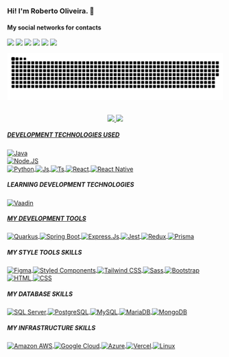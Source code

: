 ### Hi! I'm Roberto Oliveira. 👋

#### My social networks for contacts
<div> 
  <a href="https://www.linkedin.com/in/roherool" target="_blank"><img src="https://img.shields.io/badge/-LinkedIn-%230077B5?style=for-the-badge&logo=linkedin&logoColor=white"  target="_blank"></a> 
  <a href="https://discord.gg/Roberto#6218" target="_blank"><img src="https://img.shields.io/badge/Discord-7289DA?style=for-the-badge&logo=discord&logoColor=white" target="_blank"></a> 
  <a href = "mailto:rooherool@gmail.com"><img src="https://img.shields.io/badge/-Gmail-%23333?style=for-the-badge&logo=gmail&logoColor=white" target="_blank"></a>
  <a href="https://instagram.com/roherool" target="_blank"><img src="https://img.shields.io/badge/-Instagram-%23E4405F?style=for-the-badge&logo=instagram&logoColor=white" target="_blank"></a>
  <a href="https://www.youtube.com/roherool" target="_blank"><img src="https://img.shields.io/badge/YouTube-FF0000?style=for-the-badge&logo=youtube&logoColor=white" target="_blank"></a>
 	<a href="https://www.twitch.tv/roherool" target="_blank"><img src="https://img.shields.io/badge/Twitch-9146FF?style=for-the-badge&logo=twitch&logoColor=white" target="_blank"></a> <br/>
 
  ![Snake animation](https://github.com/roherool/roherool/blob/output/github-contribution-grid-snake.svg)
 
</div>

<div align="center"> <br/>
  <a href="https://github.com/roherool">
  <img height="180em" src="https://github-readme-stats.vercel.app/api?username=roherool&show_icons=true&theme=dracula&include_all_commits=true&count_private=true"/>
  <img height="180em" src="https://github-readme-stats.vercel.app/api/top-langs/?username=roherool&layout=compact&langs_count=7&theme=dracula"/>
</div>

##### DEVELOPMENT TECHNOLOGIES USED
<div style="display: inline-block;">
  <a href="https://www.oracle.com/java/" target="_blank style="display: block;"">
    <img align="center" alt="Java" height="30" src="https://img.shields.io/badge/Java-ED8B00?style=for-the-badge&logo=openjdk&logoColor=white">
  </a>
  <a href="https://nodejs.org/en/docs/" target="_blank" style="display: block;">
    <img align="center" alt="Node.JS" height="30" src="https://img.shields.io/badge/Node.js-43853D?style=for-the-badge&logo=node.js&logoColor=white">
  </a>
  <a href="https://www.python.org/" target="_blank">
    <img align="center" alt="Python" src="https://img.shields.io/badge/Python-3776AB?style=for-the-badge&logo=python&logoColor=white">
  </a>
  <a href="https://developer.mozilla.org/en-US/docs/Web/JavaScript/Guide" target="_blank">
    <img align="center" alt="Js" src="https://img.shields.io/badge/JavaScript-F7DF1E?style=for-the-badge&logo=javascript&logoColor=black">
  </a>
  <a href="https://www.typescriptlang.org/docs/" target="_blank">
    <img align="center" alt="Ts" src="https://img.shields.io/badge/TypeScript-007ACC?style=for-the-badge&logo=typescript&logoColor=white">
  </a>
  <a href="https://reactjs.org/docs/getting-started.html" target="_blank">
    <img align="center" alt="React" src="https://img.shields.io/badge/React-20232A?style=for-the-badge&logo=react&logoColor=61DAFB">
  </a>
  <a href="https://reactnative.dev/docs/getting-started" target="_blank">
    <img align="center" alt="React Native" src="https://img.shields.io/badge/React_Native-20232A?style=for-the-badge&logo=react&logoColor=61DAFB">
  </a>
</div> 

##### LEARNING DEVELOPMENT TECHNOLOGIES
<div style="display: inline_block">
  <a href="https://vaadin.com/docs/latest/" target="_blank">
    <img align="center" alt="Vaadin" src="https://img.shields.io/badge/Vaadin-00B4F0?style=for-the-badge&logo=vaadin&logoColor=white">
</div>

##### MY DEVELOPMENT TOOLS
<div style="display: inline_block">
  <a href="https://quarkus.io/guides/#" target="_blank">
    <img align="center" alt="Quarkus" src="https://img.shields.io/badge/Quarkus-4695EB?style=for-the-badge&logo=quarkus&logoColor=white">
  </a>
  <a href="https://spring.io/guides" target="_blank">
    <img align="center" alt="Spring Boot" src="https://img.shields.io/badge/Spring_Boot-6DB33F?style=for-the-badge&logo=springboot&logoColor=white">
  </a>
  <a href="https://expressjs.com/" target="_blank">
    <img align="center" alt="Express.Js" src="https://img.shields.io/badge/Express.js-404D59?style=for-the-badge">
  </a>
  <a href="https://jestjs.io/docs/getting-started" target="_blank">
    <img align="center" alt="Jest" src="https://img.shields.io/badge/Jest-323330?style=for-the-badge&logo=Jest&logoColor=white">
  </a>
  <a href="https://redux.js.org/" target="_blank">
    <img align="center" alt="Redux" src="https://img.shields.io/badge/Redux-593D88?style=for-the-badge&logo=redux&logoColor=white">
  </a>
  <a href="https://www.prisma.io/" target="_blank">
    <img align="center" alt="Prisma" src="https://img.shields.io/badge/Prisma-3982CE?style=for-the-badge&logo=Prisma&logoColor=white">
  </a>
</div>

##### MY STYLE TOOLS SKILLS
<div style="display: inline_block">
  <a href="https://www.figma.com/" target="_blank">
    <img align="center" alt="Figma" src="https://img.shields.io/badge/Figma-F24E1E?style=for-the-badge&logo=figma&logoColor=white">
  </a>
  <a href="https://styled-components.com/" target="_blank">
    <img align="center" alt="Styled Components" src="https://img.shields.io/badge/styled--components-DB7093?style=for-the-badge&logo=styled-components&logoColor=white">
  </a>
  <a href="https://tailwindcss.com/" target="_blank">
    <img align="center" alt="Tailwind CSS" src="https://img.shields.io/badge/Tailwind_CSS-38B2AC?style=for-the-badge&logo=tailwind-css&logoColor=white">
  </a>
  <a href="https://sass-lang.com/" target="_blank">
    <img align="center" alt="Sass" src="https://img.shields.io/badge/Sass-CC6699?style=for-the-badge&logo=sass&logoColor=white">
  </a>
  <a href="https://getbootstrap.com/" target="_blank">
    <img align="center" alt="Bootstrap" src="https://img.shields.io/badge/Bootstrap-563D7C?style=for-the-badge&logo=bootstrap&logoColor=white">
  </a>
  <a href="https://developer.mozilla.org/en-US/docs/Web/HTML" target="_blank">
    <img align="center" alt="HTML" src="https://img.shields.io/badge/HTML5-E34F26?style=for-the-badge&logo=html5&logoColor=white">
  </a>
  <a href="https://developer.mozilla.org/en-US/docs/Web/CSS" target="_blank">
    <img align="center" alt="CSS" src="https://img.shields.io/badge/CSS3-1572B6?style=for-the-badge&logo=css3&logoColor=white">
  </a>
</div>

##### MY DATABASE SKILLS
  <a href="https://www.microsoft.com/en-US/sql-server/" target="_blank">
    <img align="center" alt="SQL Server" src="https://img.shields.io/badge/Microsoft%20SQL%20Server-CC2927?style=for-the-badge&logo=microsoft%20sql%20server&logoColor=white">
  </a>
  <a href="https://www.postgresql.org/" target="_blank">
    <img align="center" alt="PostgreSQL" src="https://img.shields.io/badge/PostgreSQL-316192?style=for-the-badge&logo=postgresql&logoColor=white">
  </a>
  <a href="https://www.mysql.com/" target="_blank">
    <img align="center" alt="MySQL" src="https://img.shields.io/badge/MySQL-005C84?style=for-the-badge&logo=mysql&logoColor=white">
  </a>
  <a href="https://mariadb.com/" target="_blank">
    <img align="center" alt="MariaDB" src="https://img.shields.io/badge/MariaDB-003545?style=for-the-badge&logo=mariadb&logoColor=white">
  </a>
  <a href="https://www.mongodb.com/" target="_blank">
    <img align="center" alt="MongoDB" src="https://img.shields.io/badge/MongoDB-4EA94B?style=for-the-badge&logo=mongodb&logoColor=white">
  </a>
</div>

##### MY INFRASTRUCTURE SKILLS
<div style="display: inline_block">
  <a href="https://aws.amazon.com/?nc1=h_ls" target="_blank">
    <img align="center" alt="Amazon AWS" src="https://img.shields.io/badge/Amazon_AWS-FF9900?style=for-the-badge&logo=amazonaws&logoColor=white">
  </a>
  <a href="https://cloud.google.com/" target="_blank">
    <img align="center" alt="Google Cloud" src="https://img.shields.io/badge/Google_Cloud-4285F4?style=for-the-badge&logo=google-cloud&logoColor=white">
  </a>
  <a href="https://azure.microsoft.com/en-US/" target="_blank">
    <img align="center" alt="Azure" src="https://img.shields.io/badge/microsoft%20azure-0089D6?style=for-the-badge&logo=microsoft-azure&logoColor=white">
  </a>
  <a href="https://vercel.com/docs" target="_blank">
    <img align="center" alt="Vercel" src="https://img.shields.io/badge/Vercel-000000?style=for-the-badge&logo=vercel&logoColor=white">
  </a>
  <a href="https://www.linux.org/pages/download/" target="_blank">
    <img align="center" alt="Linux" src="https://img.shields.io/badge/Linux-FCC624?style=for-the-badge&logo=linux&logoColor=black">
  </a>
</div>
